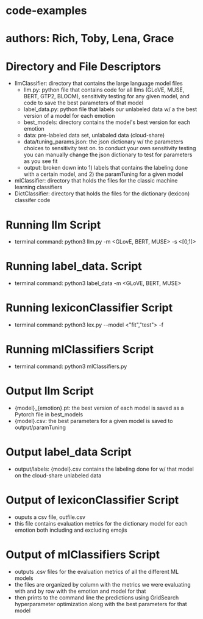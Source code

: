 
# code-examples

# authors: Rich, Toby, Lena, Grace

# Directory and File Descriptors
- llmClassifier: directory that contains the large language model files
    - llm.py: python file that contains code for all llms (GLoVE, MUSE, BERT, GTP2, BLOOM), sensitivity testing for any given model, and code to save the best parameters of that model
    - label_data.py: python file that labels our unlabeled data w/ a the best version of a model for each emotion
    - best_models: directory contains the model's best version for each emotion
    - data: pre-labeled data set, unlabaled data (cloud-share)
    - data/tuning_params.json: the json dictionary w/ the parameters choices to sensitivity test on. to conduct your own sensitivity testing you can manually change the json dictionary to test for parameters as you see fit
    - output: broken down into 1) labels that contains the labeling done with a certain model, and 2) the paramTuning for a given model
- mlClassifier: directory that holds the files for the classic machine learning classifiers
- DictClassifier: directory that holds the files for the dictionary (lexicon) classifer code

# Running llm Script
- terminal command: python3 llm.py -m <GLovE, BERT, MUSE> -s <[0,1]>

# Running label_data. Script
- terminal command: python3 label_data -m <GLoVE, BERT, MUSE>

# Running  lexiconClassifier Script
- terminal command: python3 lex.py --model <"fit","test"> -f <filename>

# Running mlClassifiers Script
- terminal command: python3 mlClassifiers.py

# Output llm Script
- {model}_{emotion}.pt: the best version of each model is saved as a Pytorch file in best_models
- {model}.csv: the best parameters for a given model is saved to output/paramTuning

# Output label_data Script
- output/labels: {model}.csv contains the labeling done for w/ that model on the cloud-share unlabeled data

# Output of lexiconClassifier Script
- ouputs a csv file, outfile.csv
- this file contains evaluation metrics for the dictionary model for each emotion both including and excluding emojis

# Output of mlClassifiers Script
- outputs .csv files for the evaluation metrics of all the different ML models
- the files are organized by column with the metrics we were evaluating with and by row with the emotion and model for that
- then prints to the command line the predictions using GridSearch hyperparameter optimization along with the best parameters for that model
